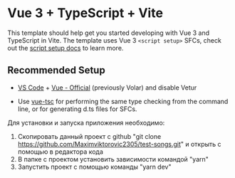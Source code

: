 # Vue 3 + TypeScript + Vite

This template should help get you started developing with Vue 3 and TypeScript in Vite. The template uses Vue 3 `<script setup>` SFCs, check out the [script setup docs](https://v3.vuejs.org/api/sfc-script-setup.html#sfc-script-setup) to learn more.

## Recommended Setup

- [VS Code](https://code.visualstudio.com/) + [Vue - Official](https://marketplace.visualstudio.com/items?itemName=Vue.volar) (previously Volar) and disable Vetur

- Use [vue-tsc](https://github.com/vuejs/language-tools/tree/master/packages/tsc) for performing the same type checking from the command line, or for generating d.ts files for SFCs.

Для установки и запуска приложения необходимо:

1. Скопировать данный проект с github "git clone https://github.com/Maximviktorovic2305/test-songs.git" и открыть с помощью в редактора кода
2. В папке с проектом установить зависимости командой "yarn"
3. Запустить проект с помощью команды "yarn dev"
